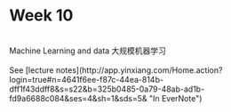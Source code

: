 # Week 10
<br>
  Machine Learning and data 大规模机器学习 
<br/>
<br>
See [lecture notes](http://app.yinxiang.com/Home.action?login=true#n=4641f6ee-f87c-44ea-814b-dff1f43ddff8&s=s22&b=325b0485-0a79-48ab-ad1b-fd9a6688c084&ses=4&sh=1&sds=5& "In EverNote")
